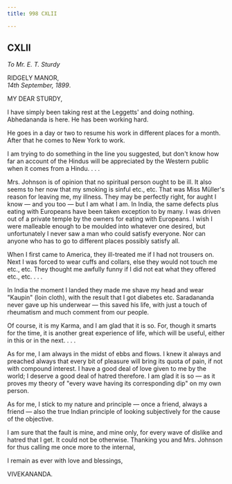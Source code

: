 ```yaml
---
title: 998 CXLII

---
```

  

  


## CXLII

*To Mr. E. T. Sturdy*

RIDGELY MANOR,  
*14th September, 1899*.

MY DEAR STURDY,

I have simply been taking rest at the Leggetts' and doing nothing.
Abhedananda is here. He has been working hard.

He goes in a day or two to resume his work in different places for a
month. After that he comes to New York to work.

I am trying to do something in the line you suggested, but don't know
how far an account of the Hindus will be appreciated by the Western
public when it comes from a Hindu. . . .

Mrs. Johnson is of opinion that no spiritual person ought to be ill. It
also seems to her now that my smoking is sinful etc., etc. That was Miss
Müller's reason for leaving me, my illness. They may be perfectly right,
for aught I know — and you too — but I am what I am. In India, the same
defects plus eating with Europeans have been taken exception to by many.
I was driven out of a private temple by the owners for eating with
Europeans. I wish I were malleable enough to be moulded into whatever
one desired, but unfortunately I never saw a man who could satisfy
everyone. Nor can anyone who has to go to different places possibly
satisfy all.

When I first came to America, they ill-treated me if I had not trousers
on. Next I was forced to wear cuffs and collars, else they would not
touch me etc., etc. They thought me awfully funny if I did not eat what
they offered etc., etc. . . .

In India the moment I landed they made me shave my head and wear
"Kaupin" (loin cloth), with the result that I got diabetes etc.
Saradananda never gave up his underwear — this saved his life, with just
a touch of rheumatism and much comment from our people.

Of course, it is my Karma, and I am glad that it is so. For, though it
smarts for the time, it is another great experience of life, which will
be useful, either in this or in the next. . . .

As for me, I am always in the midst of ebbs and flows. I knew it always
and preached always that every bit of pleasure will bring its quota of
pain, if not with compound interest. I have a good deal of love given to
me by the world; I deserve a good deal of hatred therefore. I am glad it
is so — as it proves my theory of "every wave having its corresponding
dip" on my own person.

As for me, I stick to my nature and principle — once a friend, always a
friend — also the true Indian principle of looking subjectively for the
cause of the objective.

I am sure that the fault is mine, and mine only, for every wave of
dislike and hatred that I get. It could not be otherwise. Thanking you
and Mrs. Johnson for thus calling me once more to the internal, 

I remain as ever with love and blessings,

VIVEKANANDA.